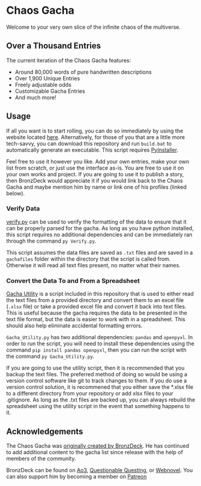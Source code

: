 # Chaos Gacha

Welcome to your very own slice of the infinite chaos of the multiverse.

## Over a Thousand Entries

The current iteration of the Chaos Gacha features:

- Around 80,000 words of pure handwritten descriptions
- Over 1,900 Unique Entries
- Freely adjustable odds
- Customizable Gacha Entries
- And much more!

## Usage

If all you want is to start rolling, you can do so immediately by using the website located [here](https://www.chaosgacha.com/). Alternatively, for those of you that are a little more tech-savvy, you can download this repository and run ```build.bat``` to automatically generate an executable. This script requires [PyInstaller](https://pyinstaller.org/en/stable/).

Feel free to use it however you like. Add your own entries, make your own list from scratch, or just use the interface as-is. You are free to use it on your own works and project. If you are going to use it to publish a story, then BronzDeck would appreciate it if you would link back to the Chaos Gacha and maybe mention him by name or link one of his profiles (linked below).

### Verify Data

[verify.py](https://github.com/nekofuu/ChaosGacha/blob/master/verify.py) can be used to verify the formatting of the data to ensure that it can be properly parsed for the gacha. As long as you have python installed, this script requires no additional dependencies and can be immediately ran through the command ```py Verify.py```.

This script assumes the data files are saved as ```.txt``` files and are saved in a ```gachafiles``` folder within the directory that the script is called from. Otherwise it will read all text files present, no matter what their names.

### Convert the Data To and From a Spreadsheet

[Gacha Utility](https://github.com/nekofuu/ChaosGacha/blob/master/Gacha_Utility.py) is a script included in this repository that is used to either read the text files from a provided directory and convert them to an excel file (```.xlsx``` file) or take a provided excel file and convert it back into text files. This is useful because the gacha requires the data to be presented in the text file format, but the data is easier to work with in a spreadsheet. This should also help eliminate accidental formatting errors.

```Gacha_Utility.py``` has two additional dependencies: ```pandas``` and ```openpyxl```. In order to run the script, you will need to install these dependencies using the command ```pip install pandas openpyxl```, then you can run the script with the command ```py Gacha_Utility.py```.

If you are going to use the utility script, then it is recommended that you backup the text files. The preferred method of doing so would be using a version control software like git to track changes to them. If you do use a version control solution, it is recommened that you either save the *.xlsx file to a different directory from your repository or add xlsx files to your .gitignore. As long as the .txt files are backed up, you can always rebuild the spreadsheet using the utility script in the event that something happens to it.

## Acknowledgements

The Chaos Gacha was [originally created by BronzDeck](https://github.com/Bronzdeck/ChaosGacha). He has continued to add additional content to the gacha list since release with the help of members of the community.

BronzDeck can be found on [Ao3](https://archiveofourown.org/users/Bronz_Deck/pseuds/Bronz_Deck), [Questionable Questing](https://forum.questionablequesting.com/members/bronz.127219/), or [Webnovel](https://www.webnovel.com/profile/4311349979). You can also support him by becoming a member on [Patreon](https://patreon.com/BronzDeck)